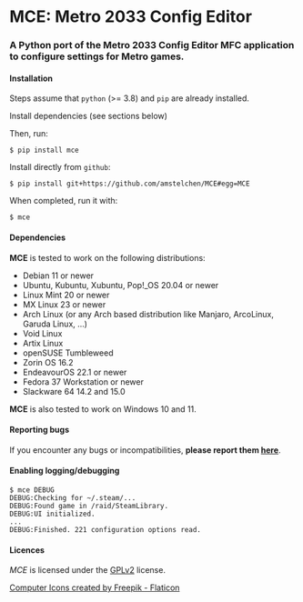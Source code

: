 # MCE: Metro 2033 Config Editor

### A Python port of the Metro 2033 Config Editor MFC application to configure settings for Metro games.

#### Installation

Steps assume that `python` (>= 3.8) and `pip` are already installed.

Install dependencies (see sections below)

Then, run:

    $ pip install mce

Install directly from ``github``:

    $ pip install git+https://github.com/amstelchen/MCE#egg=MCE

When completed, run it with:

    $ mce

#### Dependencies

**MCE** is tested to work on the following distributions:

- Debian 11 or newer
- Ubuntu, Kubuntu, Xubuntu, Pop!_OS 20.04 or newer
- Linux Mint 20 or newer
- MX Linux 23 or newer
- Arch Linux (or any Arch based distribution like Manjaro, ArcoLinux, Garuda Linux, ...)
- Void Linux 
- Artix Linux
- openSUSE Tumbleweed
- Zorin OS 16.2 
- EndeavourOS 22.1 or newer 
- Fedora 37 Workstation or newer 
- Slackware 64 14.2 and 15.0

**MCE** is also tested to work on Windows 10 and 11.

#### Reporting bugs

If you encounter any bugs or incompatibilities, __please report them [here](https://github.com/amstelchen/MCE/issues/new)__.


#### Enabling logging/debugging

```
$ mce DEBUG
DEBUG:Checking for ~/.steam/...
DEBUG:Found game in /raid/SteamLibrary.
DEBUG:UI initialized.
...
DEBUG:Finished. 221 configuration options read.
```

#### Licences

*MCE* is licensed under the [GPLv2](LICENSE) license.

<a href="https://www.flaticon.com/de/kostenlose-icons/computer" title="computer Icons">Computer Icons created by Freepik - Flaticon</a>
